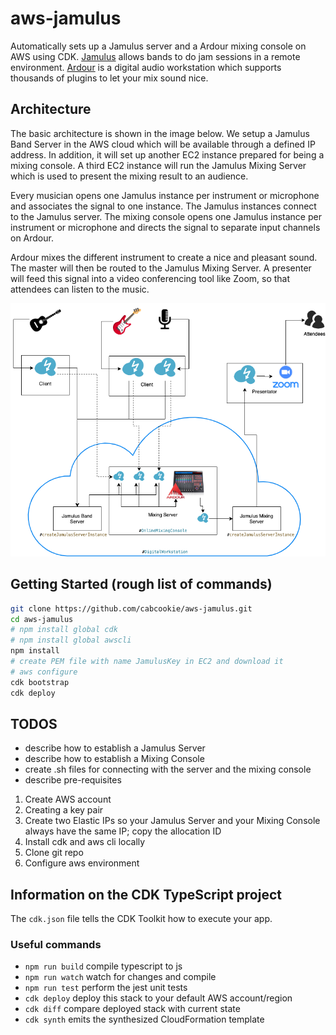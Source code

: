 # aws-jamulus

Automatically sets up a Jamulus server and a Ardour mixing console on AWS using CDK. [Jamulus](https://jamulus.io) allows bands to do jam sessions in a remote environment. [Ardour](http://ardour.org) is a digital audio workstation which supports thousands of plugins to let your mix sound nice.

## Architecture

The basic architecture is shown in the image below. We setup a Jamulus Band Server in the AWS cloud which will be available through a defined IP address. In addition, it will set up another EC2 instance prepared for being a mixing console. A third EC2 instance will run the Jamulus Mixing Server which is used to present the mixing result to an audience.

Every musician opens one Jamulus instance per instrument or microphone and associates the signal to one instance. The Jamulus instances connect to the Jamulus server. The mixing console opens one Jamulus instance per instrument or microphone and directs the signal to separate input channels on Ardour.

Ardour mixes the different instrument to create a nice and pleasant sound. The master will then be routed to the Jamulus Mixing Server. A presenter will feed this signal into a video conferencing tool like Zoom, so that attendees can listen to the music.

![architecture](./diagrams/architecture.png)

## Getting Started (rough list of commands)

```bash
git clone https://github.com/cabcookie/aws-jamulus.git
cd aws-jamulus
# npm install global cdk
# npm install global awscli
npm install
# create PEM file with name JamulusKey in EC2 and download it
# aws configure
cdk bootstrap
cdk deploy
```


## TODOS

- describe how to establish a Jamulus Server
- describe how to establish a Mixing Console
- create .sh files for connecting with the server and the mixing console
- describe pre-requisites
1. Create AWS account
1. Creating a key pair
1. Create two Elastic IPs so your Jamulus Server and your Mixing Console always have the same IP; copy the allocation ID
1. Install cdk and aws cli locally
1. Clone git repo
1. Configure aws environment

## Information on the CDK TypeScript project

The `cdk.json` file tells the CDK Toolkit how to execute your app.

### Useful commands

 * `npm run build`   compile typescript to js
 * `npm run watch`   watch for changes and compile
 * `npm run test`    perform the jest unit tests
 * `cdk deploy`      deploy this stack to your default AWS account/region
 * `cdk diff`        compare deployed stack with current state
 * `cdk synth`       emits the synthesized CloudFormation template
